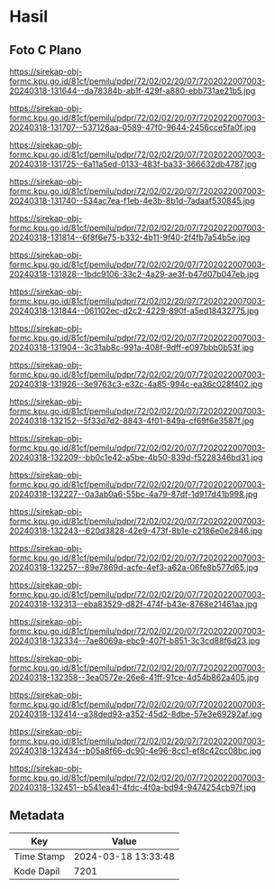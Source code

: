 # Hasil

## Foto C Plano

https://sirekap-obj-formc.kpu.go.id/81cf/pemilu/pdpr/72/02/02/20/07/7202022007003-20240318-131644--da78384b-ab1f-429f-a880-ebb731ae21b5.jpg

https://sirekap-obj-formc.kpu.go.id/81cf/pemilu/pdpr/72/02/02/20/07/7202022007003-20240318-131707--537126aa-0589-47f0-9644-2456cce5fa0f.jpg

https://sirekap-obj-formc.kpu.go.id/81cf/pemilu/pdpr/72/02/02/20/07/7202022007003-20240318-131725--6a11a5ed-0133-483f-ba33-366632db4787.jpg

https://sirekap-obj-formc.kpu.go.id/81cf/pemilu/pdpr/72/02/02/20/07/7202022007003-20240318-131740--534ac7ea-f1eb-4e3b-8b1d-7adaaf530845.jpg

https://sirekap-obj-formc.kpu.go.id/81cf/pemilu/pdpr/72/02/02/20/07/7202022007003-20240318-131814--6f8f6e75-b332-4b11-9f40-2f4fb7a54b5e.jpg

https://sirekap-obj-formc.kpu.go.id/81cf/pemilu/pdpr/72/02/02/20/07/7202022007003-20240318-131828--1bdc9106-33c2-4a29-ae3f-b47d07b047eb.jpg

https://sirekap-obj-formc.kpu.go.id/81cf/pemilu/pdpr/72/02/02/20/07/7202022007003-20240318-131844--061102ec-d2c2-4229-890f-a5ed18432775.jpg

https://sirekap-obj-formc.kpu.go.id/81cf/pemilu/pdpr/72/02/02/20/07/7202022007003-20240318-131904--3c31ab8c-991a-408f-9dff-e097bbb0b53f.jpg

https://sirekap-obj-formc.kpu.go.id/81cf/pemilu/pdpr/72/02/02/20/07/7202022007003-20240318-131926--3e9763c3-e32c-4a85-994c-ea36c028f402.jpg

https://sirekap-obj-formc.kpu.go.id/81cf/pemilu/pdpr/72/02/02/20/07/7202022007003-20240318-132152--5f33d7d2-8843-4f01-849a-cf69f6e3587f.jpg

https://sirekap-obj-formc.kpu.go.id/81cf/pemilu/pdpr/72/02/02/20/07/7202022007003-20240318-132209--bb0c1e42-a5be-4b50-839d-f5228346bd31.jpg

https://sirekap-obj-formc.kpu.go.id/81cf/pemilu/pdpr/72/02/02/20/07/7202022007003-20240318-132227--0a3ab0a6-55bc-4a79-87df-1d917d41b998.jpg

https://sirekap-obj-formc.kpu.go.id/81cf/pemilu/pdpr/72/02/02/20/07/7202022007003-20240318-132243--620d3828-42e9-473f-8b1e-c2186e0e2846.jpg

https://sirekap-obj-formc.kpu.go.id/81cf/pemilu/pdpr/72/02/02/20/07/7202022007003-20240318-132257--89e7869d-acfe-4ef3-a62a-06fe8b577d65.jpg

https://sirekap-obj-formc.kpu.go.id/81cf/pemilu/pdpr/72/02/02/20/07/7202022007003-20240318-132313--eba83529-d82f-474f-b43e-8768e21461aa.jpg

https://sirekap-obj-formc.kpu.go.id/81cf/pemilu/pdpr/72/02/02/20/07/7202022007003-20240318-132334--7ae8069a-ebc9-407f-b851-3c3cd88f6d23.jpg

https://sirekap-obj-formc.kpu.go.id/81cf/pemilu/pdpr/72/02/02/20/07/7202022007003-20240318-132358--3ea0572e-26e6-41ff-91ce-4d54b862a405.jpg

https://sirekap-obj-formc.kpu.go.id/81cf/pemilu/pdpr/72/02/02/20/07/7202022007003-20240318-132414--a38ded93-a352-45d2-8dbe-57e3e69292af.jpg

https://sirekap-obj-formc.kpu.go.id/81cf/pemilu/pdpr/72/02/02/20/07/7202022007003-20240318-132434--b05a8f66-dc90-4e96-8cc1-ef8c42cc08bc.jpg

https://sirekap-obj-formc.kpu.go.id/81cf/pemilu/pdpr/72/02/02/20/07/7202022007003-20240318-132451--b541ea41-4fdc-4f0a-bd94-9474254cb97f.jpg


## Metadata

| Key        | Value               |
| ---------- | ------------------- |
| Time Stamp | 2024-03-18 13:33:48 |
| Kode Dapil | 7201                |



